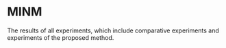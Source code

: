 # MINM
The results of all experiments, which include comparative experiments and experiments of the proposed method.
